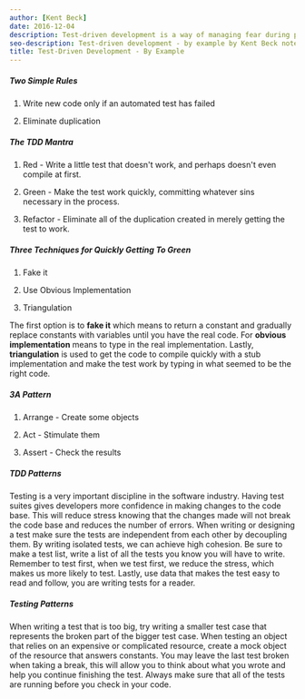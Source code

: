 ```yaml
---
author: [Kent Beck]
date: 2016-12-04
description: Test-driven development is a way of managing fear during programming. TDD is a set of techniques that any software engineer can follow, which encourages simple designs and test suites that inspire confidence. First we'll solve the "that works" part of the problem. Then we'll solve the "clean code" part, removing duplication between test and code as a way to drive the design.
seo-description: Test-driven development - by example by Kent Beck notes.
title: Test-Driven Development - By Example
---
```


##### Two Simple Rules

1. Write new code only if an automated test has failed

2. Eliminate duplication

##### The TDD Mantra

1. Red - Write a little test that doesn't work, and perhaps doesn't even compile at first.

2. Green - Make the test work quickly, committing whatever sins necessary in the process.

3. Refactor - Eliminate all of the duplication created in merely getting the test to work.

##### Three Techniques for Quickly Getting To Green

1. Fake it

2. Use Obvious Implementation

3. Triangulation

The first option is to **fake it** which means to return a constant and gradually replace constants with variables until you have the real code. For **obvious implementation** means to type in the real implementation. Lastly, **triangulation** is used to get the code to compile quickly with a stub implementation and make the test work by typing in what seemed to be the right code.

##### 3A Pattern

1. Arrange - Create some objects

2. Act - Stimulate them

3. Assert - Check the results

##### TDD Patterns

Testing is a very important discipline in the software industry. Having test suites gives developers more confidence in making changes to the code base. This will reduce stress knowing that the changes made will not break the code base and reduces the number of errors. When writing or designing a test make sure the tests are independent from each other by decoupling them. By writing isolated tests, we can achieve high cohesion. Be sure to make a test list, write a list of all the tests you know you will have to write. Remember to test first, when we test first, we reduce the stress, which makes us more likely to test. Lastly, use data that makes the test easy to read and follow, you are writing tests for a reader.

##### Testing Patterns

When writing a test that is too big, try writing a smaller test case that represents the broken part of the bigger test case. When testing an object that relies on an expensive or complicated resource, create a mock object of the resource that answers constants. You may leave the last test broken when taking a break, this will allow you to think about what you wrote and help you continue finishing the test. Always make sure that all of the tests are running before you check in your code.
